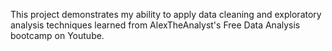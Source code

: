 This project demonstrates my ability to apply data cleaning and exploratory analysis techniques learned from AlexTheAnalyst's Free Data Analysis bootcamp on Youtube. 
